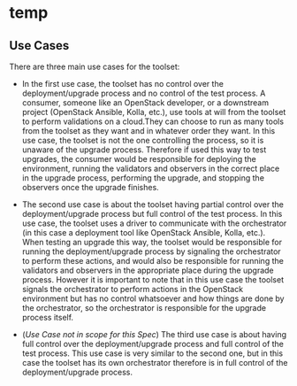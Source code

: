 # temp

Use Cases
---------

There are three main use cases for the toolset:

- In the first use case, the toolset has no control over the deployment/upgrade process and no control of the test process.
  A consumer, someone like an OpenStack developer, or a downstream project (OpenStack Ansible, Kolla, etc.), 
  use tools at will from the  toolset to perform validations on a cloud.They can choose to run as many tools from the toolset
  as they want and in whatever order they want. In this use case, the toolset is not the one controlling the process, so it is
  unaware of the upgrade process. Therefore if used this way to test upgrades, the consumer would be responsible for deploying
  the environment, running the validators and observers in the correct place in the upgrade process, performing the upgrade,
  and stopping the observers once the upgrade finishes.

- The second use case is about the toolset having partial control over the deployment/upgrade process but full control of the test process.
In this use case, the toolset uses a driver to communicate with the orchestrator (in this case a deployment tool like OpenStack Ansible, Kolla, etc.).
When testing an upgrade this way, the toolset would be responsible for running the deployment/upgrade process by signaling the orchestrator to perform these actions, and
would also be responsible for running the validators and observers in the appropriate place during the upgrade process. However it is important to note that in this use case
the toolset signals the orchestrator to perform actions in the OpenStack environment but has no control whatsoever and how things are done by the orchestrator, so the orchestrator
is responsible for the upgrade process itself.

- (*Use Case not in scope for this Spec*) The third use case is about having full control over the deployment/upgrade process and full control of the test process.
This use case is very similar to the second one, but in this case the toolset has its own orchestrator therefore is in full control of the deployment/upgrade process.
